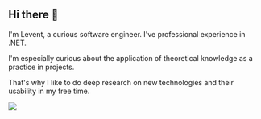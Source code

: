 ## Hi there 👋

I'm Levent, a curious software engineer. I've professional experience in .NET.

I'm especially curious about the application of theoretical knowledge as a practice in projects. 

That's why I like to do deep research on new technologies and their usability in my free time.

![](https://komarev.com/ghpvc/?username=leventozz)
